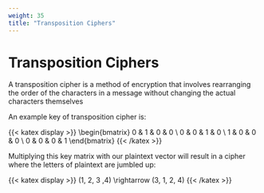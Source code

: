 ```yaml
---
weight: 35
title: "Transposition Ciphers"
---
```


# Transposition Ciphers

A transposition cipher is a method of encryption that involves rearranging the order of the characters in a message without changing the actual characters themselves

An example key of transposition cipher is:

{{< katex display >}} \begin{bmatrix} 0 & 1 & 0 & 0 \\ 0 & 0 & 1 & 0 \\ 1 & 0 & 0 & 0 \\ 0 & 0 & 0 & 1 \end{bmatrix} {{< /katex >}}

Multiplying this key matrix with our plaintext vector will result in a cipher where the letters of plaintext are jumbled up:

{{< katex display >}} (1, 2, 3 ,4) \rightarrow (3, 1, 2, 4) {{< /katex >}}
